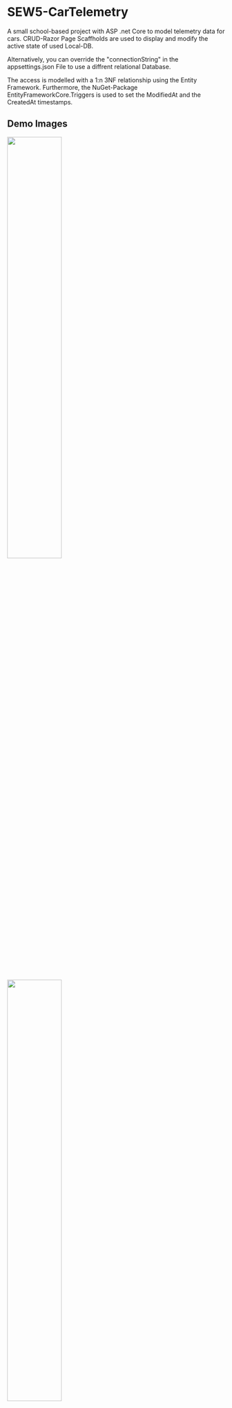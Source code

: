 # SEW5-CarTelemetry
A small school-based project with ASP .net Core to model telemetry data for cars. CRUD-Razor Page Scaffholds are used to display and modify the active state of used Local-DB.

Alternatively, you can override the "connectionString" in the appsettings.json File to use a diffrent relational Database. 

The access is modelled with a 1:n 3NF relationship using the Entity Framework. Furthermore, the NuGet-Package EntityFrameworkCore.Triggers is used to set the ModifiedAt and the CreatedAt timestamps.

## Demo Images
<img src="https://github.com/S0urC10ud/SEW5-CarTelemetry/blob/master/demoImages/index.png" width="50%"/>
<img src="https://github.com/S0urC10ud/SEW5-CarTelemetry/blob/master/demoImages/createCar.png" width="50%"/>
<img src="https://github.com/S0urC10ud/SEW5-CarTelemetry/blob/master/demoImages/carDetails.png" width="50%"/>
<img src="https://github.com/S0urC10ud/SEW5-CarTelemetry/blob/master/demoImages/showTelemetry.png" width="50%"/>

## Getting started
Open the project in visual studio and type "Update-Databae" in the PackageManager-Console.
